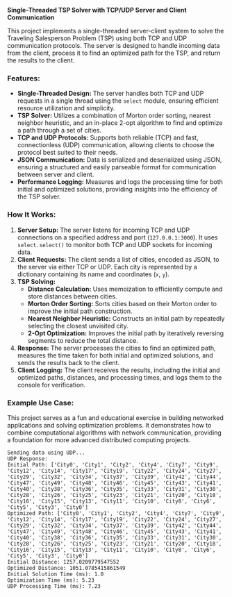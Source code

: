 **Single-Threaded TSP Solver with TCP/UDP Server and Client Communication**

This project implements a single-threaded server-client system to solve the Traveling Salesperson Problem (TSP) using both TCP and UDP communication protocols. The server is designed to handle incoming data from the client, process it to find an optimized path for the TSP, and return the results to the client.

### Features:
- **Single-Threaded Design:** The server handles both TCP and UDP requests in a single thread using the `select` module, ensuring efficient resource utilization and simplicity.
- **TSP Solver:** Utilizes a combination of Morton order sorting, nearest neighbor heuristic, and an in-place 2-opt algorithm to find and optimize a path through a set of cities.
- **TCP and UDP Protocols:** Supports both reliable (TCP) and fast, connectionless (UDP) communication, allowing clients to choose the protocol best suited to their needs.
- **JSON Communication:** Data is serialized and deserialized using JSON, ensuring a structured and easily parseable format for communication between server and client.
- **Performance Logging:** Measures and logs the processing time for both initial and optimized solutions, providing insights into the efficiency of the TSP solver.

### How It Works:
1. **Server Setup:** The server listens for incoming TCP and UDP connections on a specified address and port (`127.0.0.1:3000`). It uses `select.select()` to monitor both TCP and UDP sockets for incoming data.
2. **Client Requests:** The client sends a list of cities, encoded as JSON, to the server via either TCP or UDP. Each city is represented by a dictionary containing its name and coordinates (`x`, `y`).
3. **TSP Solving:**
   - **Distance Calculation:** Uses memoization to efficiently compute and store distances between cities.
   - **Morton Order Sorting:** Sorts cities based on their Morton order to improve the initial path construction.
   - **Nearest Neighbor Heuristic:** Constructs an initial path by repeatedly selecting the closest unvisited city.
   - **2-Opt Optimization:** Improves the initial path by iteratively reversing segments to reduce the total distance.
4. **Response:** The server processes the cities to find an optimized path, measures the time taken for both initial and optimized solutions, and sends the results back to the client.
5. **Client Logging:** The client receives the results, including the initial and optimized paths, distances, and processing times, and logs them to the console for verification.

### Example Use Case:
This project serves as a fun and educational exercise in building networked applications and solving optimization problems. It demonstrates how to combine computational algorithms with network communication, providing a foundation for more advanced distributed computing projects.

```
Sending data using UDP...
UDP Response:
Initial Path: ['City0', 'City1', 'City2', 'City4', 'City7', 'City9', 'City12', 'City14', 'City17', 'City19', 'City22', 'City24', 'City27', 'City29', 'City32', 'City34', 'City37', 'City39', 'City42', 'City44', 'City47', 'City49', 'City48', 'City46', 'City45', 'City43', 'City41', 'City40', 'City38', 'City36', 'City35', 'City33', 'City31', 'City30', 'City28', 'City26', 'City25', 'City23', 'City21', 'City20', 'City18', 'City16', 'City15', 'City13', 'City11', 'City10', 'City8', 'City6', 'City5', 'City3', 'City0']
Optimized Path: ['City0', 'City1', 'City2', 'City4', 'City7', 'City9', 'City12', 'City14', 'City17', 'City19', 'City22', 'City24', 'City27', 'City29', 'City32', 'City34', 'City37', 'City39', 'City42', 'City44', 'City47', 'City49', 'City48', 'City46', 'City45', 'City43', 'City41', 'City40', 'City38', 'City36', 'City35', 'City33', 'City31', 'City30', 'City28', 'City26', 'City25', 'City23', 'City21', 'City20', 'City18', 'City16', 'City15', 'City13', 'City11', 'City10', 'City8', 'City6', 'City5', 'City3', 'City0']
Initial Distance: 1257.0209779547552
Optimized Distance: 1051.0785415861549
Initial Solution Time (ms): 1.0
Optimization Time (ms): 5.23
UDP Processing Time (ms): 7.23
```

